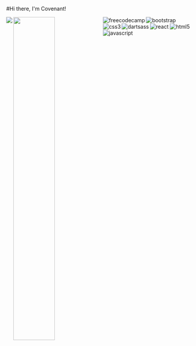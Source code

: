 #Hi there, I'm Covenant!

<img align="left" src="https://github-readme-stats.vercel.app/api?username=ebubethedev&show_icons=true&theme=radical" />

<img align="left" width="47%" src="https://github-readme-stats.vercel.app/api/top-langs/?username=ebubethedev&layout=compact" />


<img align="left" alt="freecodecamp" src="https://img.shields.io/badge/Freecodecamp-%23123.svg?&style=for-the-badge&logo=freecodecamp&logoColor=green" />

<img align="left" alt="bootstrap" src="https://img.shields.io/badge/bootstrap-%238511FA.svg?style=for-the-badge&logo=bootstrap&logoColor=white" />

<img alt="react" src="https://img.shields.io/badge/react-%2320232a.svg?style=for-the-badge&logo=react&logoColor=%2361DAFB" />

<img alt="css3" align="left" src="https://img.shields.io/badge/css3-%231572B6.svg?style=for-the-badge&logo=css3&logoColor=white" />

<img alt="dartsass" align="left" src="https://img.shields.io/badge/dart-%230175C2.svg?style=for-the-badge&logo=dart&logoColor=white" />

<img alt="html5"  src="https://img.shields.io/badge/html5-%23E34F26.svg?style=for-the-badge&logo=html5&logoColor=white" />

<img alt="javascript" src="https://img.shields.io/badge/javascript-%23323330.svg?style=for-the-badge&logo=javascript&logoColor=%23F7DF1E" />
